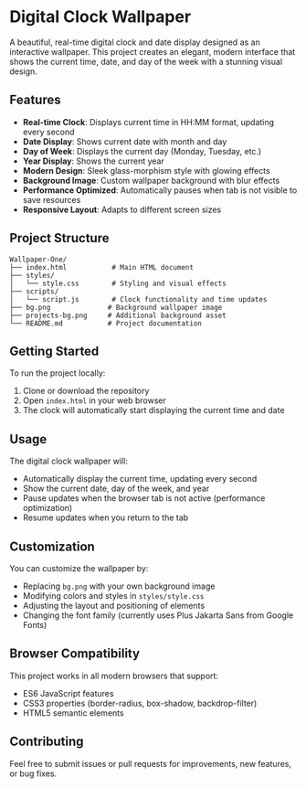 # Digital Clock Wallpaper

A beautiful, real-time digital clock and date display designed as an interactive wallpaper. This project creates an elegant, modern interface that shows the current time, date, and day of the week with a stunning visual design.

## Features

- **Real-time Clock**: Displays current time in HH:MM format, updating every second
- **Date Display**: Shows current date with month and day
- **Day of Week**: Displays the current day (Monday, Tuesday, etc.)
- **Year Display**: Shows the current year
- **Modern Design**: Sleek glass-morphism style with glowing effects
- **Background Image**: Custom wallpaper background with blur effects
- **Performance Optimized**: Automatically pauses when tab is not visible to save resources
- **Responsive Layout**: Adapts to different screen sizes

## Project Structure

```
Wallpaper-One/
├── index.html           # Main HTML document
├── styles/
│   └── style.css        # Styling and visual effects
├── scripts/
│   └── script.js        # Clock functionality and time updates
├── bg.png              # Background wallpaper image
├── projects-bg.png     # Additional background asset
└── README.md           # Project documentation
```

## Getting Started

To run the project locally:

1. Clone or download the repository
2. Open `index.html` in your web browser
3. The clock will automatically start displaying the current time and date

## Usage

The digital clock wallpaper will:
- Automatically display the current time, updating every second
- Show the current date, day of the week, and year
- Pause updates when the browser tab is not active (performance optimization)
- Resume updates when you return to the tab

## Customization

You can customize the wallpaper by:
- Replacing `bg.png` with your own background image
- Modifying colors and styles in `styles/style.css`
- Adjusting the layout and positioning of elements
- Changing the font family (currently uses Plus Jakarta Sans from Google Fonts)

## Browser Compatibility

This project works in all modern browsers that support:
- ES6 JavaScript features
- CSS3 properties (border-radius, box-shadow, backdrop-filter)
- HTML5 semantic elements

## Contributing

Feel free to submit issues or pull requests for improvements, new features, or bug fixes.